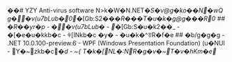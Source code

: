 ��#   Y Z Y   A n t i - v i r u s   s o f t w a r e  
  
  N>k�W�N. N E T  _�S�v@g�ko��N�wQ	g��v(u7bLub�0_�[Gb:S2��_�R���T�u�k�g@g���R0 
  
 # #   �R��yr�p 
 -   ��v(u7bLub� 
 -   _�[Gb:S�u�k2��_ 
 -   �[�e�u�kkb�c 
 -   ꁚ[INkb�c	�y� 
 -   �u�k�^ꁨR�f�e 
  
 # #   �b/g�g�g 
 -   . N E T   1 0 . 0 . 1 0 0 - p r e v i e w . 6  
 -   W P F   ( W i n d o w s   P r e s e n t a t i o n   F o u n d a t i o n )   (u�NU I  
 -   Y�~zkb�c_�d 
 -   ~{T�k�[NL�:NR�g�v�~T�v�hKm�e_